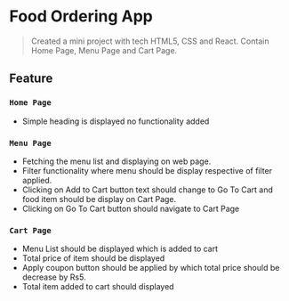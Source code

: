 # Food Ordering App

>Created a mini project with tech HTML5, CSS and React.
> Contain Home Page, Menu Page and Cart Page.

## Feature 

### `Home Page`
* Simple heading is displayed no functionality added

### `Menu Page`
* Fetching the menu list and displaying on web page.
* Filter functionality where menu should be display respective of filter applied.
* Clicking on Add to Cart button text should change to Go To Cart and food item should be display on Cart Page.
* Clicking on Go To Cart button should navigate to Cart Page

### `Cart Page`
* Menu List should be displayed which is added to cart
* Total price of item should be displayed
* Apply coupon button should be applied by which total price should be decrease by Rs5.
* Total item added to cart should displayed
